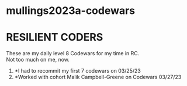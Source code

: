 # mullings2023a-codewars
RESILIENT CODERS
=======
<p>
  These are my daily level 8 Codewars for my time in RC.<br>
  Not too much on me, now.<br>
</p>

<ol>
  <li>*I had to recommit my first 7 codewars on 03/25/23<br></li>
  <li>*Worked with cohort Malik Campbell-Greene on Codewars 03/27/23<br></li>
</ol>
